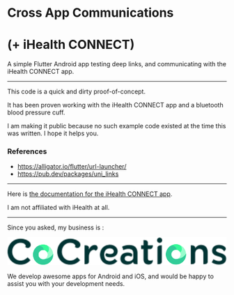 # Cross App Communications
# (+ iHealth CONNECT)

A simple Flutter Android app testing deep links,
and communicating with the iHealth CONNECT app.

----

This code is a quick and dirty proof-of-concept.

It has been proven working with the iHealth CONNECT app and a bluetooth blood pressure cuff.

I am making it public because no such example code existed at the time this was written.  I hope it helps you.

### References 

* https://alligator.io/flutter/url-launcher/
* https://pub.dev/packages/uni_links



----

Here is [the documentation for the iHealth CONNECT app](./readme_assets/LayeredAppDocument-Android.pdf).

I am not affiliated with iHealth at all.

----

Since you asked, my business is :

[![CoCreations](./readme_assets/lOgO-noborder.png)](https://cocreations.com.au)


We develop awesome apps for Android and iOS, and would be happy to assist you with your development needs.